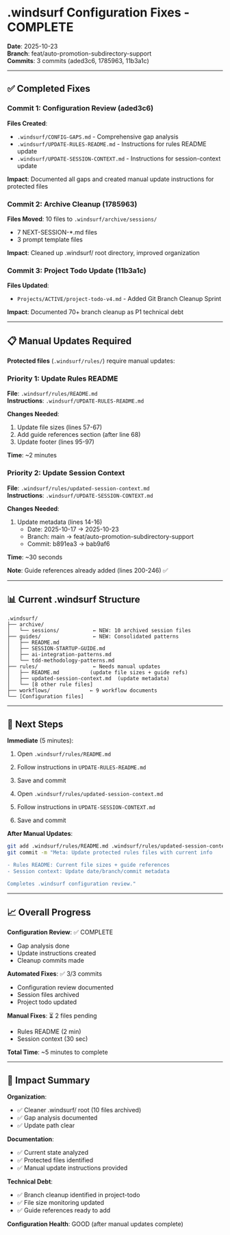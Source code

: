 # .windsurf Configuration Fixes - COMPLETE

**Date**: 2025-10-23  
**Branch**: feat/auto-promotion-subdirectory-support  
**Commits**: 3 commits (aded3c6, 1785963, 11b3a1c)

---

## ✅ Completed Fixes

### Commit 1: Configuration Review (aded3c6)
**Files Created**:
- `.windsurf/CONFIG-GAPS.md` - Comprehensive gap analysis
- `.windsurf/UPDATE-RULES-README.md` - Instructions for rules README update
- `.windsurf/UPDATE-SESSION-CONTEXT.md` - Instructions for session-context update

**Impact**: Documented all gaps and created manual update instructions for protected files

### Commit 2: Archive Cleanup (1785963)
**Files Moved**: 10 files to `.windsurf/archive/sessions/`
- 7 NEXT-SESSION-*.md files
- 3 prompt template files

**Impact**: Cleaned up .windsurf/ root directory, improved organization

### Commit 3: Project Todo Update (11b3a1c)
**Files Updated**:
- `Projects/ACTIVE/project-todo-v4.md` - Added Git Branch Cleanup Sprint

**Impact**: Documented 70+ branch cleanup as P1 technical debt

---

## 📋 Manual Updates Required

**Protected files** (`.windsurf/rules/`) require manual updates:

### Priority 1: Update Rules README
**File**: `.windsurf/rules/README.md`  
**Instructions**: `.windsurf/UPDATE-RULES-README.md`

**Changes Needed**:
1. Update file sizes (lines 57-67)
2. Add guide references section (after line 68)
3. Update footer (lines 95-97)

**Time**: ~2 minutes

### Priority 2: Update Session Context
**File**: `.windsurf/rules/updated-session-context.md`  
**Instructions**: `.windsurf/UPDATE-SESSION-CONTEXT.md`

**Changes Needed**:
1. Update metadata (lines 14-16)
   - Date: 2025-10-17 → 2025-10-23
   - Branch: main → feat/auto-promotion-subdirectory-support
   - Commit: b891ea3 → bab9af6

**Time**: ~30 seconds

**Note**: Guide references already added (lines 200-246) ✅

---

## 📊 Current .windsurf Structure

```
.windsurf/
├── archive/
│   └── sessions/           ← NEW: 10 archived session files
├── guides/                 ← NEW: Consolidated patterns
│   ├── README.md
│   ├── SESSION-STARTUP-GUIDE.md
│   ├── ai-integration-patterns.md
│   └── tdd-methodology-patterns.md
├── rules/                  ← Needs manual updates
│   ├── README.md          (update file sizes + guide refs)
│   ├── updated-session-context.md  (update metadata)
│   └── [8 other rule files]
├── workflows/             ← 9 workflow documents
└── [Configuration files]
```

---

## 🎯 Next Steps

**Immediate** (5 minutes):
1. Open `.windsurf/rules/README.md`
2. Follow instructions in `UPDATE-RULES-README.md`
3. Save and commit

4. Open `.windsurf/rules/updated-session-context.md`
5. Follow instructions in `UPDATE-SESSION-CONTEXT.md`
6. Save and commit

**After Manual Updates**:
```bash
git add .windsurf/rules/README.md .windsurf/rules/updated-session-context.md
git commit -m "Meta: Update protected rules files with current info

- Rules README: Current file sizes + guide references
- Session context: Update date/branch/commit metadata

Completes .windsurf configuration review."
```

---

## 📈 Overall Progress

**Configuration Review**: ✅ COMPLETE
- Gap analysis done
- Update instructions created
- Cleanup commits made

**Automated Fixes**: ✅ 3/3 commits
- Configuration review documented
- Session files archived
- Project todo updated

**Manual Fixes**: ⏳ 2 files pending
- Rules README (2 min)
- Session context (30 sec)

**Total Time**: ~5 minutes to complete

---

## 🎉 Impact Summary

**Organization**:
- ✅ Cleaner .windsurf/ root (10 files archived)
- ✅ Gap analysis documented
- ✅ Update path clear

**Documentation**:
- ✅ Current state analyzed
- ✅ Protected files identified
- ✅ Manual update instructions provided

**Technical Debt**:
- ✅ Branch cleanup identified in project-todo
- ✅ File size monitoring updated
- ✅ Guide references ready to add

**Configuration Health**: GOOD (after manual updates complete)
